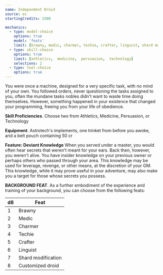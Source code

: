 ```yaml
---
name: Independent Droid
source: ec
startingCredits: 1500

mechanics:
  - type: model-choice
    options: true
    model: 'feats'
    limit: [brawny, medic, charmer, techie, crafter, linguist, shard modification, customized droid]
  - type: skill-choice
    options: true
    limit: [athletics,  medicine,  persuasion,  technology]
    selections: 2
  - type: tool-choice
    options: true
---
```


You were once a machine, designed for a very specific task, with no mind of your own. You followed orders, never questioning the tasks assigned to you, often the mundane tasks nobles didn't want to waste time doing themselves. However, something happened in your existence that changed your programming, freeing you from your life of obedience. 

__Skill Proficiencies__. Choose two from Athletics, Medicine, Persuasion, or Technology

__Equipment__. Astrotech's implements, one trinket from before you awoke, and a belt pouch containing 50 cr

__Feature: Deviant Knowledge__
When you served under a master, you would often hear secrets that weren't meant for your ears. Back then, however, you weren't alive. You have insider knowledge on your previous owner or perhaps others who passed through your area. This knowledge may be used for leverage, revenge, or other means, at the discretion of your GM. This knowledge, while it may prove useful in your adventure, may also make you a target for those whose secrets you possess.


__BACKGROUND FEAT__. As a further embodiment of the experience and training of your background, you can choose from the following feats:

d8 | Feat
--- | ---
1	|	Brawny
2	|	Medic
3	|	Charmer
4	|	Techie
5	|	Crafter
6	|	Linguist
7	|	Shard modification
8	|	Customized droid
<div class="hr"></div>
